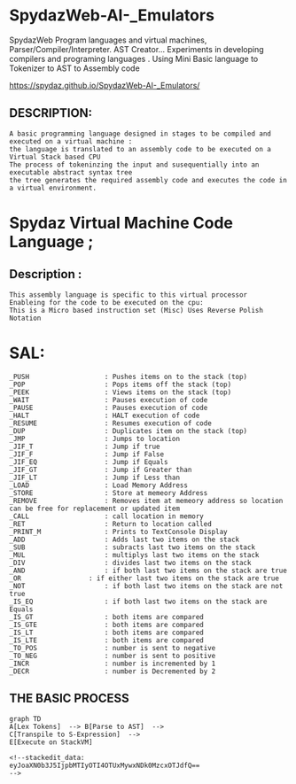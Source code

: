 # SpydazWeb-AI-_Emulators
SpydazWeb Program languages and virtual machines, Parser/Compiler/Interpreter. AST Creator... Experiments in developing compilers and programing languages . Using Mini Basic language to Tokenizer to AST to Assembly code 


https://spydaz.github.io/SpydazWeb-AI-_Emulators/

## DESCRIPTION:
	A basic programming language designed in stages to be compiled and executed on a virtual machine :
	the language is translated to an assembly code to be executed on a Virtual Stack based CPU
	The process of tokeninzing the input and susequentially into an executable abstract syntax tree
	the tree generates the required assembly code and executes the code in a virtual environment.

# Spydaz Virtual Machine Code Language ;

## Description :
	This assembly language is specific to this virtual processor 
	Enableing for the code to be executed on the cpu: 
	This is a Micro based instruction set (Misc) Uses Reverse Polish Notation
# SAL:
	_PUSH					: Pushes items on to the stack (top)
	_POP					: Pops items off the stack (top)
	_PEEK					: Views items on the stack (top)
	_WAIT					: Pauses execution of code
	_PAUSE					: Pauses execution of code
	_HALT					: HALT execution of code
	_RESUME					: Resumes execution of code
	_DUP					: Duplicates item on the stack (top)
	_JMP					: Jumps to location
	_JIF_T					: Jump if true
	_JIF_F					: Jump if False
	_JIF_EQ					: Jump if Equals
	_JIF_GT					: Jump if Greater than
	_JIF_LT					: Jump if Less than
	_LOAD					: Load Memory Address
	_STORE					: Store at memeory Address
	_REMOVE					: Removes item at memeory address so location can be free for replacement or updated item
	_CALL					: call location in memory
	_RET					: Return to location called
	_PRINT_M				: Prints to TextConsole Display
	_ADD					: Adds last two items on the stack
	_SUB					: subracts last two items on the stack
	_MUL					: multiplys last two items on the stack
	_DIV					: divides last two items on the stack
	_AND					: if both last two items on the stack are true
	_OR					: if either last two items on the stack are true
	_NOT					: if both last two items on the stack are not true
	_IS_EQ					: if both last two items on the stack are Equals
	_IS_GT					: both items are compared 
	_IS_GTE					: both items are compared 
	_IS_LT					: both items are compared 
	_IS_LTE					: both items are compared 
	_TO_POS					: number is sent to negative
	_TO_NEG					: number is sent to positive
	_INCR					: number is incremented by 1
	_DECR 					: number is Decremented by 2


## THE BASIC PROCESS


```mermaid
graph TD
A[Lex Tokens]  --> B[Parse to AST]  -->
C[Transpile to S-Expression]  -->
E[Execute on StackVM]

<!--stackedit_data:
eyJoaXN0b3J5IjpbMTIyOTI4OTUxMywxNDk0MzcxOTJdfQ==
-->